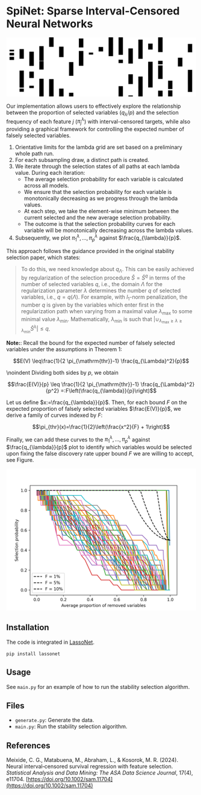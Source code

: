 # SpiNet: Sparse Interval-Censored Neural Networks

![Logo](logo.png)

 Our implementation allows users to effectively explore the relationship between the proportion of selected variables ($q_\lambda/p$) and the selection frequency of each feature $j$ ($\pi^\lambda_j$) with interval-censored targets, while also providing a graphical framework for controlling the expected number of falsely selected variables.

1. Orientative limits for the lambda grid are set based on a preliminary whole path run.
2. For each subsampling draw, a distinct path is created.
3. We iterate through the selection states of all paths at each lambda value. During each iteration:
   - The average selection probability for each variable is calculated across all models.
   - We ensure that the selection probability for each variable is monotonically decreasing as we progress through the lambda values.
   - At each step, we take the element-wise minimum between the current selected and the new average selection probability.
   - The outcome is that the selection probability curves for each variable will be monotonically decreasing across the lambda values.
4. Subsequently, we plot $\pi^\lambda_{1}, ..., \pi^\lambda_{p}$ against $\frac{q_{\lambda}}{p}$.

	
This approach follows the guidance provided in the original stability selection paper, which states:
 
> To do this, we need knowledge about $q_{\Lambda}$. This can be easily achieved by regularization of the selection procedure $\hat{S}=\hat{S}^q$ in terms of the number of selected variables $q$, i.e., the domain $\Lambda$ for the regularization parameter $\lambda$ determines the number $q$ of selected variables, i.e., $q=q(\Lambda)$. For example, with $l_1$-norm penalization, the number $q$ is given by the variables which enter first in the regularization path when varying from a maximal value $\lambda_{\max }$ to some minimal value $\lambda_{\min }$. Mathematically, $\lambda_{\min }$ is such that $\left|\cup_{\lambda_{\max }\geq \lambda \geq \lambda_{\min } }\hat{S}^\lambda\right| \leq q$.

**Note:**: Recall the bound for the expected number of falsely selected variables under the assumptions in Theorem 1:

$$E(V) \leq\frac{1}{2 \pi_{\mathrm{thr}}-1} \frac{q_{\Lambda}^2}{p}$$

\noindent Dividing both sides by $p$, we obtain

$$\frac{E(V)}{p} \leq \frac{1}{2 \pi_{\mathrm{thr}}-1} \frac{q_{\Lambda}^2}{p^2} =:F\left(\frac{q_{\lambda}}{p}\right)$$
	
 Let us define $x:=\frac{q_{\lambda}}{p}$. Then, for each bound $F$ on the expected proportion of falsely selected variables $\frac{E(V)}{p}$, we derive a family of curves indexed by $F$: 
 
 $$\pi_{thr}(x)=\frac{1}{2}\left(\frac{x^2}{F} + 1\right)$$ 
 
 Finally, we can add these curves to the $\pi^{\lambda}_{1}, ..., \pi^{\lambda}_{p}$ against $\frac{q_{\lambda}}{p}$ plot to identify which variables would be selected upon fixing the false discovery rate upper bound $F$ we are willing to accept, see Figure. 
	
![Stability selection](output.png)

## Installation

The code is integrated in [LassoNet](https://github.com/lasso-net/lassonet).

```
pip install lassonet
```

## Usage

See `main.py` for an example of how to run the stability selection algorithm.

## Files

- `generate.py`: Generate the data.
- `main.py`: Run the stability selection algorithm.

## References

Meixide, C. G., Matabuena, M., Abraham, L., & Kosorok, M. R. (2024). Neural interval‐censored survival regression with feature selection. *Statistical Analysis and Data Mining: The ASA Data Science Journal*, 17(4), e11704. [https://doi.org/10.1002/sam.11704](https://doi.org/10.1002/sam.11704)




